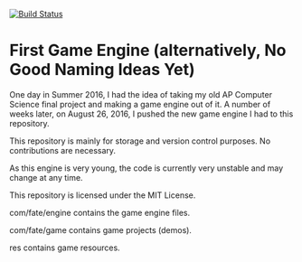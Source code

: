 [![Build Status](https://travis-ci.org/TheFallOfRapture/First-Game-Engine.svg?branch=engine-ui)](https://travis-ci.org/TheFallOfRapture/First-Game-Engine)

# First Game Engine (alternatively, No Good Naming Ideas Yet)

One day in Summer 2016, I had the idea of taking my old AP Computer Science final project and making a game engine out of it. A number of weeks later, on August 26, 2016, I pushed the new game engine I had to this repository.

This repository is mainly for storage and version control purposes. No contributions are necessary.

As this engine is very young, the code is currently very unstable and may change at any time.

This repository is licensed under the MIT License.

com/fate/engine contains the game engine files.

com/fate/game contains game projects (demos).

res contains game resources.
